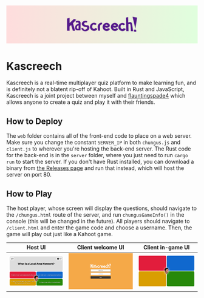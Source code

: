 ![Kascreech Banner](assets/banner.png)

# Kascreech
Kascreech is a real-time multiplayer quiz platform to make learning fun, and is definitely not a blatent rip-off of Kahoot. Built in Rust and JavaScript, Kascreech is a joint project between myself and [flauntingspade4](https://github.com/flauntingspade4) which allows anyone to create a quiz and play it with their friends.

## How to Deploy
The `web` folder contains all of the front-end code to place on a web server. Make sure you change the constant `SERVER_IP` in both `chungus.js` and `client.js` to wherever you're hosting the back-end server. The Rust code for the back-end is in the `server` folder, where you just need to run `cargo run` to start the server. If you don't have Rust installed, you can download a binary from [the Releases page](https://github.com/w-henderson/Kascreech/releases) and run that instead, which will host the server on port 80.

## How to Play
The host player, whose screen will display the questions, should navigate to the `/chungus.html` route of the server, and run `chungusGameInfo()` in the console (this will be changed in the future). All players should navigate to `/client.html` and enter the game code and choose a username. Then, the game will play out just like a Kahoot game.

| Host UI | Client welcome UI | Client in-game UI |
| --- | --- | --- |
| ![Host screen](assets/screenshot_chungus.png) | ![Client home screen](assets/screenshot_client.png) | ![Client in-game screen](assets/screenshot_client_ingame.png) |